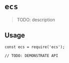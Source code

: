 # `ecs`

> TODO: description

## Usage

```
const ecs = require('ecs');

// TODO: DEMONSTRATE API
```
